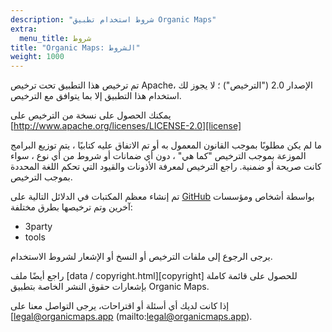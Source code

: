 ```yaml
---
description: "شروط استخدام تطبيق Organic Maps"
extra:
  menu_title: شروط
title: "Organic Maps: الشروط"
weight: 1000
---
```


تم ترخيص هذا التطبيق تحت ترخيص Apache، الإصدار 2.0 ("الترخيص") ؛ لا يجوز لك
استخدام هذا التطبيق إلا بما يتوافق مع الترخيص.

يمكنك الحصول على نسخة من الترخيص على
[http://www.apache.org/licenses/LICENSE-2.0][license]

ما لم يكن مطلوبًا بموجب القانون المعمول به أو تم الاتفاق عليه كتابيًا ، يتم
توزيع البرامج الموزعة بموجب الترخيص "كما هي" ، دون أي ضمانات أو شروط من أي
نوع ، سواء كانت صريحة أو ضمنية. راجع الترخيص لمعرفة الأذونات والقيود التي
تحكم اللغة المحددة بموجب الترخيص.

تم إنشاء معظم المكتبات في الدلائل التالية على [GitHub][github] بواسطة أشخاص
ومؤسسات آخرين وتم ترخيصها بطرق مختلفة:

- 3party
- tools

يرجى الرجوع إلى ملفات الترخيص أو النسخ أو الإشعار لشروط الاستخدام.

راجع أيضًا ملف [data / copyright.html][copyright] للحصول على قائمة كاملة
بإشعارات حقوق النشر الخاصة بتطبيق Organic Maps.

إذا كانت لديك أي أسئلة أو اقتراحات، يرجى التواصل معنا على
[legal@organicmaps.app (mailto:legal@organicmaps.app).

[github]: https://github.com/organicmaps/organicmaps
[الترخيص]: http://www.apache.org/licenses/LICENSE-2.0
[حقوق النشر]: https://github.com/organicmaps/organicmaps/blob/master/data/copyright.html

